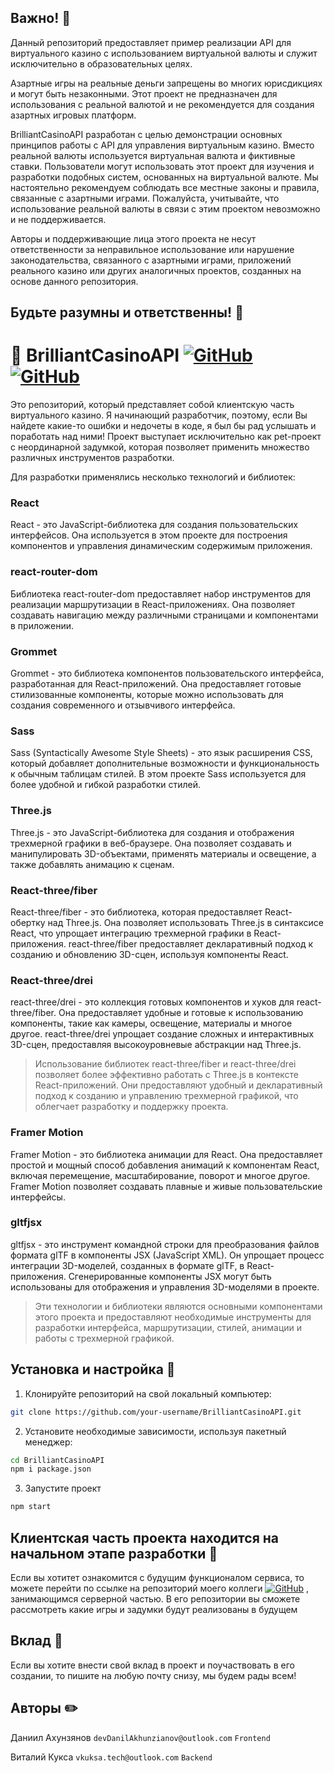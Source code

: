 ## Важно! :crocodile:
Данный репозиторий предоставляет пример реализации API для виртуального казино с использованием виртуальной валюты и служит исключительно в образовательных целях. 

Азартные игры на реальные деньги запрещены во многих юрисдикциях и могут быть незаконными. Этот проект не предназначен для использования с реальной валютой и не рекомендуется для создания азартных игровых платформ.

BrilliantCasinoAPI разработан с целью демонстрации основных принципов работы с API для управления виртуальным казино. Вместо реальной валюты используется виртуальная валюта и фиктивные ставки. Пользователи могут использовать этот проект для изучения и разработки подобных систем, основанных на виртуальной валюте.
Мы настоятельно рекомендуем соблюдать все местные законы и правила, связанные с азартными играми. Пожалуйста, учитывайте, что использование реальной валюты в связи с этим проектом невозможно и не поддерживается.

Авторы и поддерживающие лица этого проекта не несут ответственности за неправильное использование или нарушение законодательства, связанного с азартными играми, приложений реального казино или других аналогичных проектов, созданных на основе данного репозитория.
## Будьте разумны и ответственны! :raised_hands:

# :game_die: BrilliantCasinoAPI [![GitHub](https://img.shields.io/badge/GitHub-sabexzero-000000?logo=github)](https://github.com/sabexzero) [![GitHub](https://img.shields.io/badge/GitHub-n0sebleeded-000000?logo=github)](https://github.com/n0sebleeded)
Это репозиторий, который представляет собой клиентскую часть виртуального казино.
Я начинающий разработчик, поэтому, если Вы найдете какие-то ошибки и недочеты в коде, я был бы рад услышать и поработать над ними! Проект выступает исключительно как pet-проект с неординарной задумкой, которая позволяет применить множество различных инструментов разработки.    

Для разработки применялись несколько технологий и библиотек: 

### React
React - это JavaScript-библиотека для создания пользовательских интерфейсов. Она используется в этом проекте для построения компонентов и управления динамическим содержимым приложения.

### react-router-dom
Библиотека react-router-dom предоставляет набор инструментов для реализации маршрутизации в React-приложениях. Она позволяет создавать навигацию между различными страницами и компонентами в приложении.

### Grommet
Grommet - это библиотека компонентов пользовательского интерфейса, разработанная для React-приложений. Она предоставляет готовые стилизованные компоненты, которые можно использовать для создания современного и отзывчивого интерфейса.

### Sass
Sass (Syntactically Awesome Style Sheets) - это язык расширения CSS, который добавляет дополнительные возможности и функциональность к обычным таблицам стилей. В этом проекте Sass используется для более удобной и гибкой разработки стилей.

### Three.js
Three.js - это JavaScript-библиотека для создания и отображения трехмерной графики в веб-браузере. Она позволяет создавать и манипулировать 3D-объектами, применять материалы и освещение, а также добавлять анимацию к сценам.

### React-three/fiber
React-three/fiber - это библиотека, которая предоставляет React-обертку над Three.js. Она позволяет использовать Three.js в синтаксисе React, что упрощает интеграцию трехмерной графики в React-приложения. react-three/fiber предоставляет декларативный подход к созданию и обновлению 3D-сцен, используя компоненты React.

### React-three/drei
react-three/drei - это коллекция готовых компонентов и хуков для react-three/fiber. Она предоставляет удобные и готовые к использованию компоненты, такие как камеры, освещение, материалы и многое другое. react-three/drei упрощает создание сложных и интерактивных 3D-сцен, предоставляя высокоуровневые абстракции над Three.js.

> Использование библиотек react-three/fiber и react-three/drei позволяет более эффективно работать с Three.js в контексте React-приложений. Они предоставляют удобный и декларативный подход к созданию и управлению трехмерной графикой, что облегчает разработку и поддержку проекта.

### Framer Motion
Framer Motion - это библиотека анимации для React. Она предоставляет простой и мощный способ добавления анимаций к компонентам React, включая перемещение, масштабирование, поворот и многое другое. Framer Motion позволяет создавать плавные и живые пользовательские интерфейсы.

### gltfjsx
gltfjsx - это инструмент командной строки для преобразования файлов формата glTF в компоненты JSX (JavaScript XML). Он упрощает процесс интеграции 3D-моделей, созданных в формате glTF, в React-приложения. Сгенерированные компоненты JSX могут быть использованы для отображения и управления 3D-моделями в проекте.

> Эти технологии и библиотеки являются основными компонентами этого проекта и предоставляют необходимые инструменты для разработки интерфейса, маршрутизации, стилей, анимации и работы с трехмерной графикой.
## Установка и настройка :crystal_ball:
1. Клонируйте репозиторий на свой локальный компьютер:
```bash
git clone https://github.com/your-username/BrilliantCasinoAPI.git
```
2. Установите необходимые зависимости, используя пакетный менеджер:
```bash
cd BrilliantCasinoAPI
npm i package.json
```
3. Запустите проект
```bash
npm start
```
## Клиентская часть проекта находится на начальном этапе разработки :egg:
Если вы хотитет ознакомится с будущим функционалом сервиса, то можете перейти по ссылке на репозиторий моего коллеги [![GitHub](https://img.shields.io/badge/GitHub-СlientBrilliantСasino-blue?style=flat-square&logo=github)](https://github.com/sabexzero/BrilliantCasinoAPI) , занимающимся серверной частью. В его репозитории вы сможете рассмотреть какие игры и задумки будут реализованы в будущем
## Вклад :rocket:
Если вы хотите внести свой вклад в проект и поучаствовать в его создании, то пишите на любую почту снизу, мы будем рады всем!


## Авторы :pencil2:
Даниил Ахунзянов `devDanilAkhunzianov@outlook.com` `Frontend`

Виталий Кукса `vkuksa.tech@outlook.com` `Backend`

